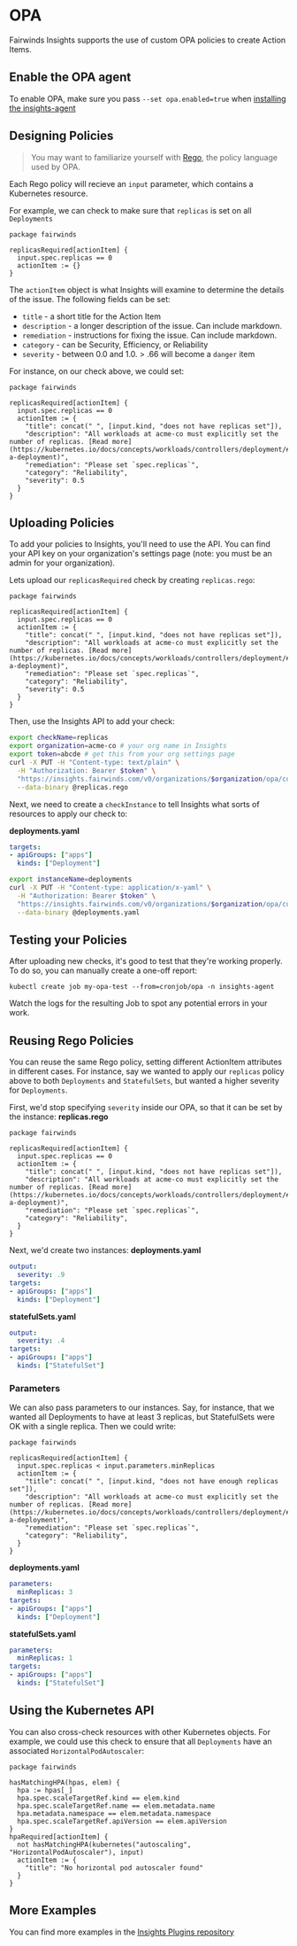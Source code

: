 # OPA
Fairwinds Insights supports the use of custom OPA policies to create Action Items.

## Enable the OPA agent
To enable OPA, make sure you pass `--set opa.enabled=true` when
[installing the insights-agent](/installation/insights-agent)

## Designing Policies
> You may want to familiarize yourself with
> [Rego](https://www.openpolicyagent.org/docs/latest/policy-language/),
> the policy language used by OPA.

Each Rego policy will recieve an `input` parameter, which contains
a Kubernetes resource.

For example, we can check to make sure that `replicas` is set on all `Deployments`

```rego
package fairwinds

replicasRequired[actionItem] {
  input.spec.replicas == 0
  actionItem := {}
}
```

The `actionItem` object is what Insights will examine to determine the details of the
issue. The following fields can be set:
* `title` - a short title for the Action Item
* `description` - a longer description of the issue. Can include markdown.
* `remediation` - instructions for fixing the issue. Can include markdown.
* `category` - can be Security, Efficiency, or Reliability
* `severity` - between 0.0 and 1.0. > .66 will become a `danger` item

For instance, on our check above, we could set:
```rego
package fairwinds

replicasRequired[actionItem] {
  input.spec.replicas == 0
  actionItem := {
    "title": concat(" ", [input.kind, "does not have replicas set"]),
    "description": "All workloads at acme-co must explicitly set the number of replicas. [Read more](https://kubernetes.io/docs/concepts/workloads/controllers/deployment/#creating-a-deployment)",
    "remediation": "Please set `spec.replicas`",
    "category": "Reliability",
    "severity": 0.5
  }
}
```

## Uploading Policies
To add your policies to Insights, you'll need to use the API. You can find your API key on your organization's
settings page (note: you must be an admin for your organization).

Lets upload our `replicasRequired` check by creating `replicas.rego`:
```rego
package fairwinds

replicasRequired[actionItem] {
  input.spec.replicas == 0
  actionItem := {
    "title": concat(" ", [input.kind, "does not have replicas set"]),
    "description": "All workloads at acme-co must explicitly set the number of replicas. [Read more](https://kubernetes.io/docs/concepts/workloads/controllers/deployment/#creating-a-deployment)",
    "remediation": "Please set `spec.replicas`",
    "category": "Reliability",
    "severity": 0.5
  }
}
```

Then, use the Insights API to add your check:
```bash
export checkName=replicas
export organization=acme-co # your org name in Insights
export token=abcde # get this from your org settings page
curl -X PUT -H "Content-type: text/plain" \
  -H "Authorization: Bearer $token" \
  "https://insights.fairwinds.com/v0/organizations/$organization/opa/customChecks/$checkName" \
  --data-binary @replicas.rego
```

Next, we need to create a `checkInstance` to tell Insights what sorts of resources to apply our check to:

**deployments.yaml**
```yaml
targets:
- apiGroups: ["apps"]
  kinds: ["Deployment"]
```

```bash
export instanceName=deployments
curl -X PUT -H "Content-type: application/x-yaml" \
  -H "Authorization: Bearer $token" \
  "https://insights.fairwinds.com/v0/organizations/$organization/opa/customChecks/$checkName/instances/$instanceName" \
  --data-binary @deployments.yaml
```

## Testing your Policies
After uploading new checks, it's good to test that they're working properly. To do so, you can
manually create a one-off report:
```
kubectl create job my-opa-test --from=cronjob/opa -n insights-agent
```

Watch the logs for the resulting Job to spot any potential errors in your work.

## Reusing Rego Policies
You can reuse the same Rego policy, setting different ActionItem attributes in different cases.
For instance, say we wanted to apply our `replicas` policy above to both `Deployments` and `StatefulSets`,
but wanted a higher severity for `Deployments`.

First, we'd stop specifying `severity` inside our OPA, so that it can be set by the instance:
**replicas.rego**
```rego
package fairwinds

replicasRequired[actionItem] {
  input.spec.replicas == 0
  actionItem := {
    "title": concat(" ", [input.kind, "does not have replicas set"]),
    "description": "All workloads at acme-co must explicitly set the number of replicas. [Read more](https://kubernetes.io/docs/concepts/workloads/controllers/deployment/#creating-a-deployment)",
    "remediation": "Please set `spec.replicas`",
    "category": "Reliability",
  }
}
```

Next, we'd create two instances:
**deployments.yaml**
```yaml
output:
  severity: .9
targets:
- apiGroups: ["apps"]
  kinds: ["Deployment"]
```

**statefulSets.yaml**
```yaml
output:
  severity: .4
targets:
- apiGroups: ["apps"]
  kinds: ["StatefulSet"]
```

### Parameters
We can also pass parameters to our instances. Say, for instance, that we wanted all Deployments to have at least 3 replicas,
but StatefulSets were OK with a single replica. Then we could write:

```rego
package fairwinds

replicasRequired[actionItem] {
  input.spec.replicas < input.parameters.minReplicas
  actionItem := {
    "title": concat(" ", [input.kind, "does not have enough replicas set"]),
    "description": "All workloads at acme-co must explicitly set the number of replicas. [Read more](https://kubernetes.io/docs/concepts/workloads/controllers/deployment/#creating-a-deployment)",
    "remediation": "Please set `spec.replicas`",
    "category": "Reliability",
  }
}
```

**deployments.yaml**
```yaml
parameters:
  minReplicas: 3
targets:
- apiGroups: ["apps"]
  kinds: ["Deployment"]
```

**statefulSets.yaml**
```yaml
parameters:
  minReplicas: 1
targets:
- apiGroups: ["apps"]
  kinds: ["StatefulSet"]
```

## Using the Kubernetes API
You can also cross-check resources with other Kubernetes objects. For example, we could use
this check to ensure that all `Deployments` have an associated `HorizontalPodAutoscaler`:

```rego
package fairwinds

hasMatchingHPA(hpas, elem) {
  hpa := hpas[_]
  hpa.spec.scaleTargetRef.kind == elem.kind
  hpa.spec.scaleTargetRef.name == elem.metadata.name
  hpa.metadata.namespace == elem.metadata.namespace
  hpa.spec.scaleTargetRef.apiVersion == elem.apiVersion
}
hpaRequired[actionItem] {
  not hasMatchingHPA(kubernetes("autoscaling", "HorizontalPodAutoscaler"), input)
  actionItem := {
    "title": "No horizontal pod autoscaler found"
  }
}
```

## More Examples
You can find more examples in the [Insights Plugins repository](https://github.com/FairwindsOps/insights-plugins/tree/master/opa/examples)
